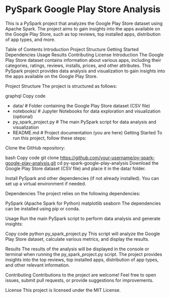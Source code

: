 # PySpark Google Play Store Analysis
This is a PySpark project that analyzes the Google Play Store dataset using Apache Spark. The project aims to gain insights into the apps available on the Google Play Store, such as top reviews, top installed apps, distribution of app types, and more.

Table of Contents
Introduction
Project Structure
Getting Started
Dependencies
Usage
Results
Contributing
License
Introduction
The Google Play Store dataset contains information about various apps, including their categories, ratings, reviews, installs, prices, and other attributes. This PySpark project provides data analysis and visualization to gain insights into the apps available on the Google Play Store.

Project Structure
The project is structured as follows:

graphql
Copy code
- data/                 # Folder containing the Google Play Store dataset (CSV file)
- notebooks/            # Jupyter Notebooks for data exploration and visualization (optional)
- py_spark_project.py   # The main PySpark script for data analysis and visualization
- README.md             # Project documentation (you are here)
Getting Started
To run this project, follow these steps:

Clone the GitHub repository:

bash
Copy code
git clone https://github.com/your-username/py-spark-google-play-analysis.git
cd py-spark-google-play-analysis
Download the Google Play Store dataset (CSV file) and place it in the data/ folder.

Install PySpark and other dependencies (if not already installed). You can set up a virtual environment if needed.

Dependencies
The project relies on the following dependencies:

PySpark (Apache Spark for Python)
matplotlib
seaborn
The dependencies can be installed using pip or conda.

Usage
Run the main PySpark script to perform data analysis and generate insights:

Copy code
python py_spark_project.py
This script will analyze the Google Play Store dataset, calculate various metrics, and display the results.

Results
The results of the analysis will be displayed in the console or terminal when running the py_spark_project.py script. The project provides insights into the top reviews, top installed apps, distribution of app types, and other relevant information.

Contributing
Contributions to the project are welcome! Feel free to open issues, submit pull requests, or provide suggestions for improvements.

License
This project is licensed under the MIT License.
